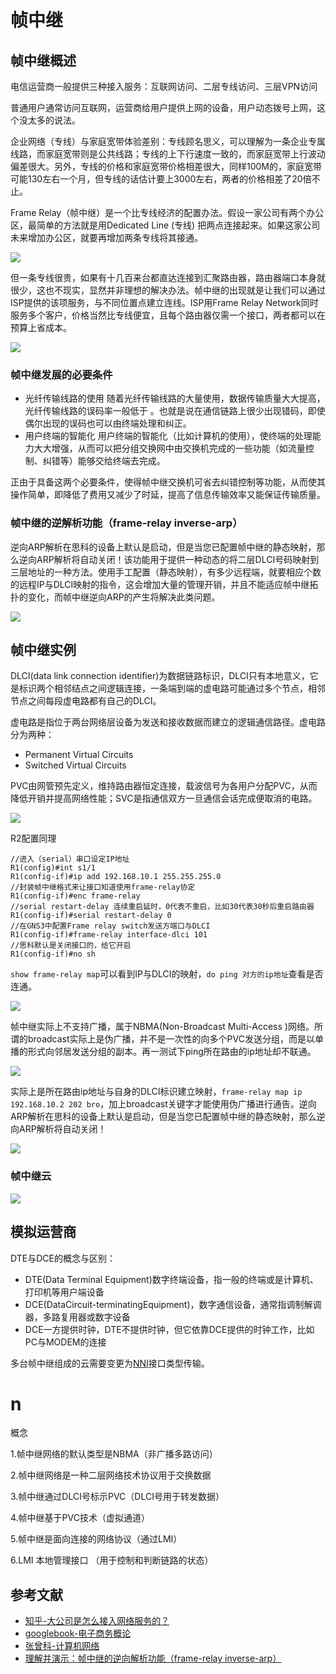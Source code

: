 # 帧中继

## 帧中继概述

电信运营商一般提供三种接入服务：互联网访问、二层专线访问、三层VPN访问

普通用户通常访问互联网，运营商给用户提供上网的设备，用户动态拨号上网，这个没太多的说法。

企业网络（专线）与家庭宽带体验差别：专线顾名思义，可以理解为一条企业专属线路，而家庭宽带则是公共线路；专线的上下行速度一致的，而家庭宽带上行波动偏差很大。另外，专线的价格和家庭宽带价格相差很大，同样100M的，家庭宽带可能130左右一个月，但专线的话估计要上3000左右，两者的价格相差了20倍不止。

Frame Relay（帧中继）是一个比专线经济的配置办法。假设一家公司有两个办公区，最简单的方法就是用Dedicated Line (专线) 把两点连接起来。如果这家公司未来增加办公区，就要再增加两条专线将其接通。

![](https://i.postimg.cc/mkHjZHMj/00-43.png)

但一条专线很贵，如果有十几百来台都直达连接到汇聚路由器，路由器端口本身就很少，这也不现实，显然并非理想的解决办法。帧中继的出现就是让我们可以通过ISP提供的该项服务，与不同位置点建立连线。ISP用Frame Relay Network同时服务多个客户，价格当然比专线便宜，且每个路由器仅需一个接口，两者都可以在预算上省成本。

![](https://i.postimg.cc/YCMBQPm7/14-01.png)

### 帧中继发展的必要条件

* 光纤传输线路的使用
随着光纤传输线路的大量使用，数据传输质量大大提高，光纤传输线路的误码率一般低于 。也就是说在通信链路上很少出现错码，即使偶尔出现的误码也可以由终端处理和纠正。
* 用户终端的智能化
用户终端的智能化（比如计算机的使用），使终端的处理能力大大增强，从而可以把分组交换网中由交换机完成的一些功能（如流量控制、纠错等）能够交给终端去完成。

正由于具备这两个必要条件，使得帧中继交换机可省去纠错控制等功能，从而使其操作简单，即降低了费用又减少了时延，提高了信息传输效率又能保证传输质量。

### 帧中继的逆解析功能（frame-relay inverse-arp）

逆向ARP解析在思科的设备上默认是启动，但是当您已配置帧中继的静态映射，那么逆向ARP解析将自动关闭！该功能用于提供一种动态的将二层DLCI号码映射到三层地址的一种方法。使用手工配置（静态映射），有多少远程端，就要相应个数的远程IP与DLCI映射的指令，这会增加大量的管理开销，并且不能适应帧中继拓扑的变化，而帧中继逆向ARP的产生将解决此类问题。

![](https://i.postimg.cc/QMKSnGyC/150413306.png)

## 帧中继实例

DLCI(data link connection identifier)为数据链路标识，DLCI只有本地意义，它是标识两个相邻结点之间逻辑连接，一条端到端的虚电路可能通过多个节点，相邻节点之间每段虚电路都有自己的DLCI。

虚电路是指位于两台网络层设备为发送和接收数据而建立的逻辑通信路径。虚电路分为两种： 

* Permanent Virtual Circuits
* Switched Virtual Circuits

PVC由网管预先定义，维持路由器恒定连接，载波信号为各用户分配PVC，从而降低开销并提高网络性能；SVC是指通信双方一旦通信会话完成便取消的电路。

![](https://i.postimg.cc/63rR8mC3/05-21.png)

R2配置同理

```
//进入（serial）串口设定IP地址
R1(config)#int s1/1
R1(config-if)#ip add 192.168.10.1 255.255.255.0
//封装帧中继格式来让接口知道使用frame-relay协定
R1(config-if)#enc frame-relay 
//serial restart-delay 连续重启延时，0代表不重启，比如30代表30秒后重启路由器
R1(config-if)#serial restart-delay 0
//在GNS3中配置Frame relay switch发送方端口与DLCI
R1(config-if)#frame-relay interface-dlci 101
//思科默认是关闭接口的，给它开启
R1(config-if)#no sh
```

`show frame-relay map`可以看到IP与DLCI的映射，`do ping 对方的ip地址`查看是否连通。

![](https://i.postimg.cc/4xGBnvCY/9-44.png)

帧中继实际上不支持广播，属于NBMA(Non-Broadcast Multi-Access )网络。所谓的broadcast实际上是伪广播，并不是一次性的向多个PVC发送分组，而是以单播的形式向邻居发送分组的副本。再一测试下ping所在路由的ip地址却不联通。

![](https://i.postimg.cc/LszWG5kb/13-04.png)

实际上是所在路由ip地址与自身的DLCI标识建立映射，`frame-relay map ip 192.168.10.2 202 bro`，加上broadcast关键字才能使用伪广播进行通告。逆向ARP解析在思科的设备上默认是启动，但是当您已配置帧中继的静态映射，那么逆向ARP解析将自动关闭！

![](https://i.postimg.cc/rpRdTdfM/2-02.png)


### 帧中继云

![](https://i.postimg.cc/3xQ7CXMc/8-53.png)


## 模拟运营商

DTE与DCE的概念与区别：

* DTE(Data Terminal Equipment)数字终端设备，指一般的终端或是计算机、打印机等用户端设备
* DCE(DataCircuit-terminatingEquipment)，数字通信设备，通常指调制解调器，多路复用器或数字设备
* DCE一方提供时钟，DTE不提供时钟，但它依靠DCE提供的时钟工作，比如PC与MODEM的连接

多台帧中继组成的云需要变更为[NNI](https://baike.baidu.com/item/NNI/5234091)接口类型传输。



# n

概念

1.帧中继网络的默认类型是NBMA（非广播多路访问）

2.帧中继网络是一种二层网络技术协议用于交换数据

3.帧中继通过DLCI号标示PVC（DLCI号用于转发数据）

4.帧中继基于PVC技术（虚拟通道）

5.帧中继是面向连接的网络协议（通过LMI）

6.LMI 本地管理接口 （用于控制和判断链路的状态）


## 参考文献

* [知乎-大公司是怎么接入网络服务的？](https://www.zhihu.com/question/318806738)
* [googlebook-电子商务概论](https://books.google.nl/books?hl=zh-CN&id=OuF0DwAAQBAJ&q=frame+relay)
* [张曾科-计算机网络](https://books.google.nl/books?id=gUmThRY3RHEC&pg=PA178&lpg=PA178&dq=%E5%B8%A7%E4%B8%AD%E7%BB%A7%E6%A0%BC%E5%BC%8F+%E5%9B%BE%E8%A7%A3)
* [理解并演示：帧中继的逆向解析功能（frame-relay inverse-arp）](https://blog.51cto.com/7658423/1294309)



